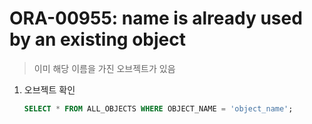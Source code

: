 ORA-00955: name is already used by an existing object
===
>이미 해당 이름을 가진 오브젝트가 있음

1. 오브젝트 확인
    ```sql
    SELECT * FROM ALL_OBJECTS WHERE OBJECT_NAME = 'object_name';
    ```
